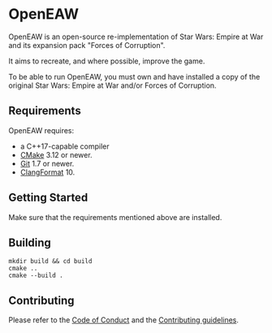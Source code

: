 # OpenEAW

OpenEAW is an open-source re-implementation of Star Wars: Empire at War and its expansion pack "Forces of Corruption".

It aims to recreate, and where possible, improve the game.

To be able to run OpenEAW, you must own and have installed a copy of the original Star Wars: Empire at War and/or Forces of Corruption.

## Requirements

OpenEAW requires:

* a C++17-capable compiler
* [CMake](https://cmake.org/) 3.12 or newer.
* [Git](https://git-scm.com/) 1.7 or newer.
* [ClangFormat](https://clang.llvm.org/docs/ClangFormat.html) 10.

## Getting Started

Make sure that the requirements mentioned above are installed.

## Building

```
mkdir build && cd build
cmake ..
cmake --build .
```

## Contributing
Please refer to the [Code of Conduct](CODE_OF_CONDUCT.md) and the [Contributing guidelines](CONTRIBUTING.md).
